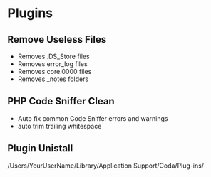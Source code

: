 # Plugins

## Remove Useless Files ##
* Removes .DS_Store files
* Removes error_log files
* Removes core.0000 files
* Removes _notes folders

## PHP Code Sniffer Clean ##
* Auto fix common Code Sniffer errors and warnings
* auto trim trailing whitespace

## Plugin Unistall ##
/Users/YourUserName/Library/Application Support/Coda/Plug-ins/ 